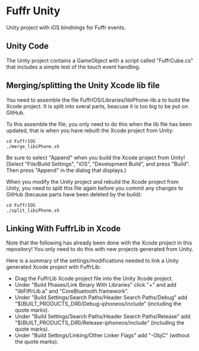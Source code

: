# Fuffr Unity

Unity project with iOS bindnings for Fuffr events.

## Unity Code

The Unity project contains a GameObject with a script called "FuffrCube.cs" that includes a simple test of the touch event handling.
<!--
File "FuffrTouchHandler.cs" contains following:

* FuffrTouchHandler - singleton class you use to register touch delegates.
* FuffrTouchEvent - data structure that holds information about a touch event.
* FuffrTouchDelegate  touch delegate type used to listen to touch events.
-->
## Merging/splitting the Unity Xcode lib file

You need to assemble the file FuffrIOS/Libraries/libiPhone-lib.a to build the Xcode project. It is split into sveral parts, beacuse it is too big to be put on GitHub.

To this assemble the file, you only need to do this when the lib file has been updated, that is when you have rebuilt the Xcode project from Unity:

    cd FuffrIOS
    ./merge_libiPhone.sh

Be sure to select "Append" when you build the Xcode project from Unity! (Select "File/Build Settings", "iOS", "Development Build", and press "Build". Then press "Append" in the dialog that displays.)

When you modify the Unity project and rebuild the Xcode project from Unity, you need to split this file again before you commit any changes to GitHub (because parts have been deleted by the build):

    cd FuffrIOS
    ./split_libiPhone.sh

## Linking With FuffrLib in Xcode

Note that the following has already been done with the Xcode project in this repository! You only need to do this with new projects generated from Unity.

Here is a summary of the settings/modifications needed to link a Unity generated Xcode project with FuffrLib:

* Drag the FuffrLib Xcode project file into the Unity Xcode project.
* Under "Build Phases/Link Binary With Libraries" click "+" and add "libFiffrLib.a" and "CoreBluetooth.framework".
* Under "Build Settings/Search Paths/Header Search Paths/Debug" add "$(BUILT_PRODUCTS_DIR)/Debug-iphoneos/include" (including the quote marks).
* Under "Build Settings/Search Paths/Header Search Paths/Release" add "$(BUILT_PRODUCTS_DIR)/Release-iphoneos/include" (including the quote marks).
* Under "Build Settings/Linking/Other Linker Flags" add "-ObjC" (without the quote marks).

